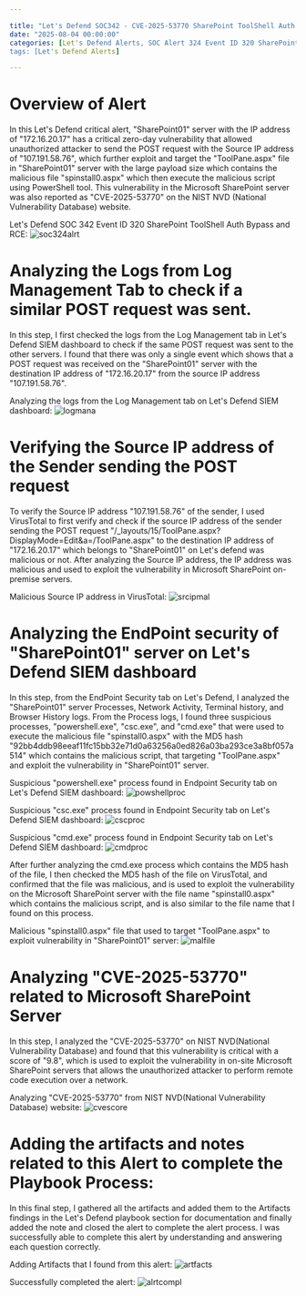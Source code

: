 ```yaml
---

title: "Let's Defend SOC342 - CVE-2025-53770 SharePoint ToolShell Auth Bypass and RCE"
date: "2025-08-04 00:00:00"
categories: [Let's Defend Alerts, SOC Alert 324 Event ID 320 SharePoint ToolShell Auth Bypass and RCE]
tags: [Let's Defend Alerts]

---
```


# Overview of Alert

In this Let's Defend critical alert, "SharePoint01" server with the IP address of "172.16.20.17" has a critical zero-day vulnerability that allowed unauthorized attacker to send the POST request with the Source IP address of "107.191.58.76", which further exploit and target the "ToolPane.aspx" file in "SharePoint01" server with the large payload size which contains the malicious file "spinstall0.aspx" which then execute the malicious script using PowerShell tool. This vulnerability in the Microsoft SharePoint server was also reported as "CVE-2025-53770" on the NIST NVD (National Vulnerability Database) website.

Let's Defend SOC 342 Event ID 320 SharePoint ToolShell Auth Bypass and RCE:
![soc324alrt](assets/img/letsdefendSOC342/SOC_alert_342_event_id_320.png)


# Analyzing the Logs from Log Management Tab to check if a similar POST request was sent.

In this step, I first checked the logs from the Log Management tab in Let's Defend SIEM dashboard to check if the same POST request was sent to the other servers. I found that there was only a single event which shows that a POST request was received on the "SharePoint01" server with the destination IP address of "172.16.20.17" from the source IP address "107.191.58.76".

Analyzing the logs from the Log Management tab on Let's Defend SIEM dashboard:
![logmana](assets/img/letsdefendSOC342/mal_post_log_manag.png)


# Verifying the Source IP address of the Sender sending the POST request

To verify the Source IP address "107.191.58.76" of the sender, I used VirusTotal to first verify and check if the source IP address of the sender sending the POST request "/_layouts/15/ToolPane.aspx?DisplayMode=Edit&a=/ToolPane.aspx" to the destination IP address of "172.16.20.17" which belongs to "SharePoint01" on Let's defend was malicious or not. After analyzing the Source IP address, the IP address was malicious and used to exploit the vulnerability in Microsoft SharePoint on-premise servers.

Malicious Source IP address in VirusTotal:
![srcipmal](assets/img/letsdefendSOC342/mal_src_ip.png)


# Analyzing the EndPoint security of "SharePoint01" server on Let's Defend SIEM dashboard

In this step, from the EndPoint Security tab on Let's Defend, I analyzed the "SharePoint01" server Processes, Network Activity, Terminal history, and Browser History logs. From the Process logs, I found three suspicious processes, "powershell.exe", "csc.exe", and "cmd.exe" that were used to execute the malicious file "spinstall0.aspx" with the MD5 hash "92bb4ddb98eeaf11fc15bb32e71d0a63256a0ed826a03ba293ce3a8bf057a514" which contains the malicious script, that targeting "ToolPane.aspx" and exploit the vulnerability in "SharePoint01" server.  


Suspicious "powershell.exe" process found in Endpoint Security tab on Let's Defend SIEM dashboard:
![powshellproc](assets/img/letsdefendSOC342/Pow_shell_proc.png)

Suspicious "csc.exe" process found in Endpoint Security tab on Let's Defend SIEM dashboard:
![cscproc](assets/img/letsdefendSOC342/CSC_process.png)

Suspicious "cmd.exe" process found in Endpoint Security tab on Let's Defend SIEM dashboard:
![cmdproc](assets/img/letsdefendSOC342/cmd_proce_md5.png)

After further analyzing the cmd.exe process which contains the MD5 hash of the file, I then checked the MD5 hash of the file on VirusTotal, and confirmed that the file was malicious, and is used to exploit the vulnerability on the Microsoft SharePoint server with the file name "spinstall0.aspx" which contains the malicious script, and is also similar to the file name that I found on this process. 

Malicious "spinstall0.aspx" file that used to target "ToolPane.aspx" to exploit vulnerability in "SharePoint01" server:
![malfile](assets/img/letsdefendSOC342/mal_aspx_file_exe.png)


# Analyzing "CVE-2025-53770" related to Microsoft SharePoint Server

In this step, I analyzed the "CVE-2025-53770" on NIST NVD(National Vulnerability Database) and found that this vulnerability is critical with a score of "9.8", which is used to exploit the vulnerability in on-site Microsoft SharePoint servers that allows the unauthorized attacker to perform remote code execution over a network.

Analyzing "CVE-2025-53770" from NIST NVD(National Vulnerability Database) website:
![cvescore](assets/img/letsdefendSOC342/CVE_score.png)


# Adding the artifacts and notes related to this Alert to complete the Playbook Process:

In this final step, I gathered all the artifacts and added them to the Artifacts findings in the Let's Defend playbook section for documentation and finally added the note and closed the alert to complete the alert process. I was successfully able to complete this alert by understanding and answering each question correctly.

Adding Artifacts that I found from this alert:
![artfacts](assets/img/letsdefendSOC342/findings.png)

Successfully completed the alert:
![alrtcompl](assets/img/letsdefendSOC342/succ_comp_alert.png)









